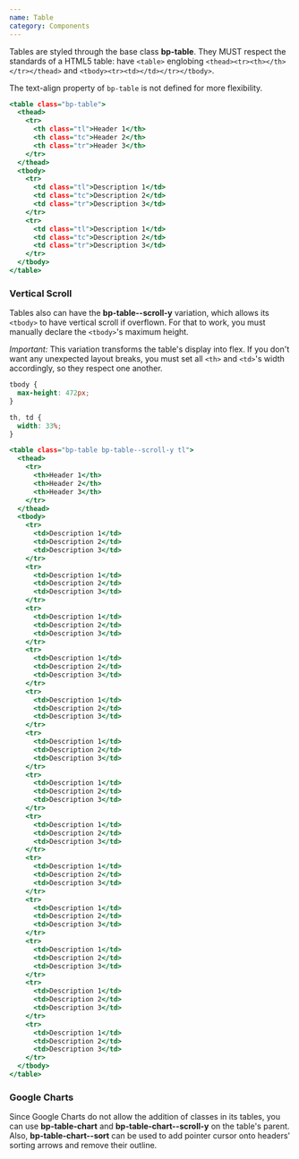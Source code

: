 ```yaml
---
name: Table
category: Components
---
```


Tables are styled through the base class **bp-table**. They MUST respect the standards of a HTML5 table: have `<table>` englobing `<thead><tr><th></th></tr></thead>` and `<tbody><tr><td></td></tr></tbody>`.

The text-align property of `bp-table` is not defined for more flexibility.

```base.html
<table class="bp-table">
  <thead>
    <tr>
      <th class="tl">Header 1</th>
      <th class="tc">Header 2</th>
      <th class="tr">Header 3</th>
    </tr>
  </thead>
  <tbody>
    <tr>
      <td class="tl">Description 1</td>
      <td class="tc">Description 2</td>
      <td class="tr">Description 3</td>
    </tr>
    <tr>
      <td class="tl">Description 1</td>
      <td class="tc">Description 2</td>
      <td class="tr">Description 3</td>
    </tr>
  </tbody>
</table>
```

<h3>Vertical Scroll</h3>

Tables also can have the **bp-table--scroll-y** variation, which allows its `<tbody>` to have vertical scroll if overflown. For that to work, you must manually declare the `<tbody>`'s maximum height.

*Important:* This variation transforms the table's display into flex. If you don't want any unexpected layout breaks, you must set all `<th>` and `<td>`'s width accordingly, so they respect one another.

```scrolly.css
tbody {
  max-height: 472px;
}

th, td {
  width: 33%;
}
```

```scrolly.html
<table class="bp-table bp-table--scroll-y tl">
  <thead>
    <tr>
      <th>Header 1</th>
      <th>Header 2</th>
      <th>Header 3</th>
    </tr>
  </thead>
  <tbody>
    <tr>
      <td>Description 1</td>
      <td>Description 2</td>
      <td>Description 3</td>
    </tr>
    <tr>
      <td>Description 1</td>
      <td>Description 2</td>
      <td>Description 3</td>
    </tr>
    <tr>
      <td>Description 1</td>
      <td>Description 2</td>
      <td>Description 3</td>
    </tr>
    <tr>
      <td>Description 1</td>
      <td>Description 2</td>
      <td>Description 3</td>
    </tr>
    <tr>
      <td>Description 1</td>
      <td>Description 2</td>
      <td>Description 3</td>
    </tr>
    <tr>
      <td>Description 1</td>
      <td>Description 2</td>
      <td>Description 3</td>
    </tr>
    <tr>
      <td>Description 1</td>
      <td>Description 2</td>
      <td>Description 3</td>
    </tr>
    <tr>
      <td>Description 1</td>
      <td>Description 2</td>
      <td>Description 3</td>
    </tr>
    <tr>
      <td>Description 1</td>
      <td>Description 2</td>
      <td>Description 3</td>
    </tr>
    <tr>
      <td>Description 1</td>
      <td>Description 2</td>
      <td>Description 3</td>
    </tr>
    <tr>
      <td>Description 1</td>
      <td>Description 2</td>
      <td>Description 3</td>
    </tr>
    <tr>
      <td>Description 1</td>
      <td>Description 2</td>
      <td>Description 3</td>
    </tr>
    <tr>
      <td>Description 1</td>
      <td>Description 2</td>
      <td>Description 3</td>
    </tr>
  </tbody>
</table>
```

<h3>Google Charts</h3>

Since Google Charts do not allow the addition of classes in its tables, you can use **bp-table-chart** and **bp-table-chart--scroll-y** on the table's parent. Also, **bp-table-chart--sort** can be used to add pointer cursor onto headers' sorting arrows and remove their outline.
